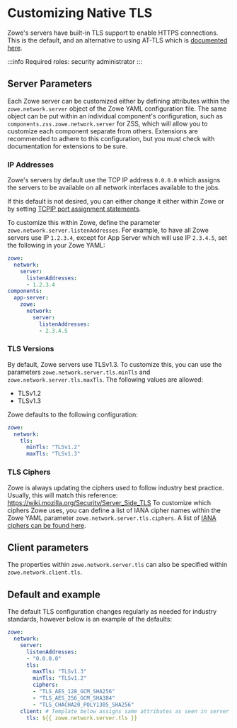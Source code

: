 # Customizing Native TLS

Zowe's servers have built-in TLS support to enable HTTPS connections.
This is the default, and an alternative to using AT-TLS which is [documented here](./at-tls-configuration).

:::info Required roles: security administrator
:::

## Server Parameters

Each Zowe server can be customized either by defining attributes within the `zowe.network.server` object of the Zowe YAML configuration file. The same object can be put within an individual component's configuration, such as `components.zss.zowe.network.server` for ZSS, which will allow you to customize each component separate from others.
Extensions are recommended to adhere to this configuration, but you must check with documentation for extensions to be sure.

### IP Addresses

Zowe's servers by default use the TCP IP address `0.0.0.0` which assigns the servers to be available on all network interfaces available to the jobs.

If this default is not desired, you can either change it either within Zowe or by setting [TCPIP port assignment statements](./address-network-requirements#ip-addresses).

To customize this within Zowe, define the parameter `zowe.network.server.listenAddresses`. For example, to have all Zowe servers use IP `1.2.3.4`, except for App Server which will use IP `2.3.4.5`, set the following in your Zowe YAML:

```yaml
zowe:
  network:
    server:
      listenAddresses:
      - 1.2.3.4
components:
  app-server:
    zowe:
      network:
        server:
          listenAddresses:
          - 2.3.4.5
```


### TLS Versions

By default, Zowe servers use TLSv1.3.
To customize this, you can use the parameters `zowe.network.server.tls.minTls` and `zowe.network.server.tls.maxTls`. The following values are allowed:

* TLSv1.2
* TLSv1.3

Zowe defaults to the following configuration:

```yaml
zowe:
  network:
    tls:
      minTls: "TLSv1.2"
      maxTls: "TLSv1.3"
```

### TLS Ciphers

Zowe is always updating the ciphers used to follow industry best practice.
Usually, this will match this reference: https://wiki.mozilla.org/Security/Server_Side_TLS
To customize which ciphers Zowe uses, you can define a list of IANA cipher names within the Zowe YAML parameter `zowe.network.server.tls.ciphers`. A list of [IANA ciphers can be found here](https://testssl.sh/openssl-iana.mapping.html).


## Client parameters

The properties within `zowe.network.server.tls` can also be specified within `zowe.network.client.tls`.

## Default and example
The default TLS configuration changes regularly as needed for industry standards, however below is an example of the defaults:

```yaml
zowe:
  network:
    server:
      listenAddresses:
      - "0.0.0.0"
      tls:
        maxTls: "TLSv1.3"
        minTls: "TLSv1.2"
        ciphers:
        - "TLS_AES_128_GCM_SHA256"
        - "TLS_AES_256_GCM_SHA384"
        - "TLS_CHACHA20_POLY1305_SHA256"
    client: # Template below assigns same attributes as seen in server section
      tls: ${{ zowe.network.server.tls }}
```
